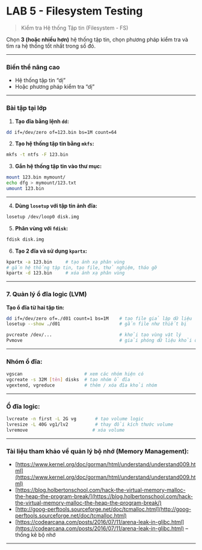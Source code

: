 # LAB 5 - Filesystem Testing 

>Kiểm tra Hệ thống Tập tin (Filesystem - FS)

Chọn **3 (hoặc nhiều hơn)** hệ thống tập tin, chọn phương pháp kiểm tra và tìm ra hệ thống tốt nhất trong số đó.

---

### **Biến thể nâng cao**

* Hệ thống tập tin “dị”
* Hoặc phương pháp kiểm tra “dị”

---

### **Bài tập tại lớp**

1. **Tạo đĩa bằng lệnh `dd`:**

```bash
dd if=/dev/zero of=123.bin bs=1M count=64
```

2. **Tạo hệ thống tập tin bằng `mkfs`:**

```bash
mkfs -t ntfs -F 123.bin
```

3. **Gắn hệ thống tập tin vào thư mục:**

```bash
mount 123.bin mymount/
echo dfg > mymount/123.txt
umount 123.bin
```

---

4. **Dùng `losetup` với tập tin ảnh đĩa:**

```bash
losetup /dev/loop0 disk.img
```

5. **Phân vùng với `fdisk`:**

```bash
fdisk disk.img
```

6. **Tạo 2 đĩa và sử dụng `kpartx`:**

```bash
kpartx -a 123.bin     # tạo ánh xạ phân vùng
# gắn hệ thống tập tin, tạo file, thử nghiệm, tháo gỡ
kpartx -d 123.bin     # xóa ánh xạ phân vùng
```

---

### **7. Quản lý ổ đĩa logic (LVM)**

**Tạo ổ đĩa từ hai tập tin:**

```bash
dd if=/dev/zero of=./d01 count=1 bs=1M    # tạo file giả lập dữ liệu
losetup --show ./d01                      # gắn file như thiết bị
```

```bash
pvcreate /dev/...                         # khởi tạo vùng vật lý
Pvmove                                    # giải phóng dữ liệu khỏi ổ
```

---

### **Nhóm ổ đĩa:**

```bash
vgscan                       # xem các nhóm hiện có
vgcreate -s 32M [tên] disks  # tạo nhóm ổ đĩa
vgextend, vgreduce           # thêm / xóa đĩa khỏi nhóm
```

---

### **Ổ đĩa logic:**

```bash
lvcreate -n first -L 2G vg       # tạo volume logic
lvresize -L 40G vg1/lv2          # thay đổi kích thước volume
lvremove                        # xóa volume
```

---

### **Tài liệu tham khảo về quản lý bộ nhớ (Memory Management):**

* [https://www.kernel.org/doc/gorman/html/understand/understand009.html](https://www.kernel.org/doc/gorman/html/understand/understand009.html)
* [https://blog.holbertonschool.com/hack-the-virtual-memory-malloc-the-heap-the-program-break/](https://blog.holbertonschool.com/hack-the-virtual-memory-malloc-the-heap-the-program-break/)
* [http://goog-perftools.sourceforge.net/doc/tcmalloc.html](http://goog-perftools.sourceforge.net/doc/tcmalloc.html)
* [https://codearcana.com/posts/2016/07/11/arena-leak-in-glibc.html](https://codearcana.com/posts/2016/07/11/arena-leak-in-glibc.html) – thống kê bộ nhớ

---

